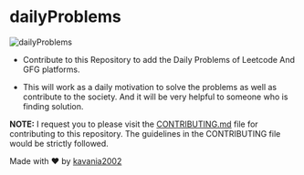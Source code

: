 # dailyProblems

![dailyProblems](https://socialify.git.ci/kavania2002/dailyProblems/image?font=Source%20Code%20Pro&forks=1&issues=1&language=1&name=1&owner=1&pattern=Overlapping%20Hexagons&pulls=1&stargazers=1&theme=Light)


- Contribute to this Repository to add the Daily Problems of Leetcode And GFG platforms.

- This will work as a daily motivation to solve the problems as well as contribute to the society. And it will be very helpful to someone who is finding solution.

**NOTE:** I request you to please visit the [CONTRIBUTING.md](CONTRIBUTING.md) file for contributing to this repository. The guidelines in the CONTRIBUTING file would be strictly followed.


Made with ❤️ by [kavania2002](https://github.com/kavania2002)